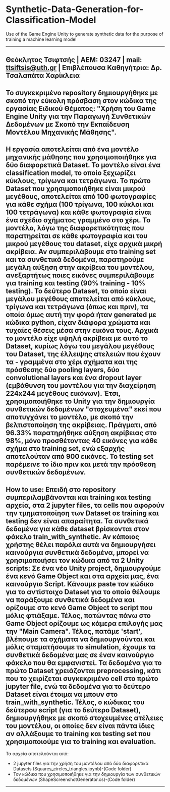 # Synthetic-Data-Generation-for-Classification-Model
Use of the Game Engine Unity to generate synthetic data for the purpose of training a machine learning model

-----------------------------------------------------------------------------------------------------------------------
Θεόκλητος Τσιφτσής | ΑΕΜ: 03247 | mail: ttsiftsis@uth.gr | Επιβλέπουσα Καθηγήτρια: Δρ. Τσαλαπάτα Χαρίκλεια
-----------------------------------------------------------------------------------------------------------------------

Το συγκεκριμένο repository δημιουργήθηκε με σκοπό την εύκολη πρόσβαση στον κώδικα της εργασίας Ειδικού Θέματος: 
"Χρήση του Game Engine Unity για την Παραγωγή Συνθετικών Δεδομένων με Σκοπό την Εκπαίδευση Μοντέλου Μηχανικής Μάθησης".
-----------------------------------------------------------------------------------------------------------------------
Η εργασία αποτελείται από ένα μοντέλο μηχανικής μάθησης που χρησιμοποιήθηκε για δύο διαφορετικά Dataset. Το μοντέλο
είναι ένα classification model, το οποίο ξεχωρίζει κύκλους, τρίγωνα και τετράγωνα. Το πρώτο Dataset που χρησιμοποιήθηκε
είναι μικρού μεγέθους, αποτελείται από 100 φωτογραφίες για κάθε σχήμα (100 τρίγωνα, 100 κύκλοι και 100 τετράγωνα) και
κάθε φωτογραφία είναι ένα σχέδιο σχήματος γραμμένο στο χέρι. Το μοντέλο, λόγω της διαφορετικότητας που παρατηρείται σε
κάθε φωτογραφία και του μικρού μεγέθους του dataset, είχε αρχικά μικρή ακρίβεια. Αν συμπεριλάβουμε στο training set και
τα συνθετικά δεδομένα, παρατηρούμε μεγάλη αύξηση στην ακρίβεια του μοντέλου, ανεξαρτήτως ποιες εικόνες συμπεριλάβουμε
για training και testing (90% training - 10% testing). Το δεύτερο Dataset, το οποίο είναι μεγάλου μεγέθους αποτελείται
από κύκλους, τρίγωνα και τετράγωνα (όπως και πριν), τα οποία όμως αυτή την φορά ήταν generated με κώδικα python, είχαν
διάφορα χρώματα και τυχαίες θέσεις μέσα στην εικόνα τους. Αρχικά το μοντέλο είχε υψηλή ακρίβεια με αυτό το Dataset,
κυρίως λόγω του μεγάλου μεγέθους του Dataset, της έλλειψης ατελειών που έχουν τα - γραμμένα στο χέρι σχήματα και της
πρόσθεσης δύο pooling layers, δύο convolutional layers και ένα dropout layer (εμβάθυνση του μοντέλου για την διαχείρηση
224x244 μεγέθους εικόνων). Έτσι, χρησιμοποιήθηκε το Unity για την δημιουργία συνθετικών δεδομένων "στοχευμένα" εκεί που
αποτυγχάνει το μοντέλο, με σκοπό την βελτιστοποίηση της ακρίβειας. Πράγματι, από 96.33% παρατηρήθηκε αύξηση ακρίβειας
στο 98%, μόνο προσθέτοντας 40 εικόνες για κάθε σχήμα στο training set, ενώ εξαρχής αποτελούταν από 900 εικόνες. Το
testing set παρέμεινε το ίδιο πριν και μετά την πρόσθεση συνθετικών δεδομένων.
-----------------------------------------------------------------------------------------------------------------------
How to use:
Επειδή στο repository συμπεριλαμβάνονται και training και testing αρχεία, στα 2 jupyter files, τα cells που αφορούν την
τμηματοποίηση των Dataset σε training και testing δεν είναι απαραίτητα. Τα συνθετικά δεδομένα για κάθε dataset
βρίσκονται στον φάκελο train_with_synthetic. Αν κάποιος χρήστης θέλει παρόλα αυτά να δημιουργήσει καινούργια συνθετικά
δεδομένα, μπορεί να χρησιμοποιήσει τον κώδικα από τα 2 Unity scripts:
Σε ένα νέο Unity project, δημιουργούμε ένα κενό Game Object και στα αρχεία μας, ένα καινούργιο Script. Κάνουμε paste
τον κώδικο για το αντίστοιχο Dataset για το οποίο θέλουμε να παράξουμε συνθετικά δεδομένα και ορίζουμε στο κενό Game
Object το script που μόλις φτιάξαμε. Τέλος, πατώντας πάνω στο Game Object ορίζουμε ως κάμερα επιλογής μας την "Main 
Camera". Τέλος, πατάμε 'start', βλέπουμε τα σχήματα να δημιουργούνται και μόλις σταματήσουμε το simulation, έχουμε τα
συνθετικά δεδομένα μας σε έναν καινούργιο φάκελο που θα εμφανιστεί. Τα δεδομένα για το πρώτο Dataset χρειάζονται 
preprocessing, κάτι που το χειρίζεται συγκεκριμένο cell στο πρώτο jupyter file, ενώ τα δεδομένα για το δεύτερο Dataset
είναι έτοιμα να μπουν στο train_with_synthetic. Τέλος, ο κώδικας του δεύτερου script (για το δεύτερο Dataset),
δημιουργήθηκε με σκοπό στοχευμένες ατέλειες του μοντέλου, οι οποίες δεν είναι πάντα ίδιες αν αλλάξουμε το training και
testing set που χρησιμοποιούμε για το training και evaluation.
-----------------------------------------------------------------------------------------------------------------------
Τα αρχεία αποτελούνται από:
- 2 jupyter files για την χρήση του μοντέλου από δύο διαφορετικά Datasets (Squares_circles_triangles.ipynb)-(Code folder)
- Τον κώδικα που χρησιμοποιήθηκε για την δημιουργία των συνθετικών δεδομένων (ShapeScreenshotGenerator.cs)-(Code folder)
-----------------------------------------------------------------------------------------------------------------------
